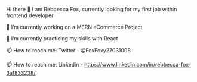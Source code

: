 Hi there 👋
I am Rebbecca Fox, currently looking for my first job within frontend developer 

🔭 I’m currently working on a MERN eCommerce Project

🌱 I’m currently practicing my skills with React

📫 How to reach me: Twitter - @FoxFoxy27031008

📫 How to reach me: Linkedin - https://www.linkedin.com/in/rebbecca-fox-3a1833238/
